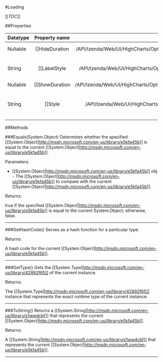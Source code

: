 #Loading

[[_TOC_]]

##Properties

|Datatype|Property name|Property description|Default Value|
|:-------|:----------:|:-----------------:|:-----------:|
|Nullable|[[HideDuration|/API/Izenda/Web/UI/HighCharts/Options/CodeSamples/Izenda_Web_UI_HighCharts_Options_Loading_HideDuration]]| The duration in milliseconds of the fade out effect. Default: 100 |null|
|String|[[LabelStyle|/API/Izenda/Web/UI/HighCharts/Options/CodeSamples/Izenda_Web_UI_HighCharts_Options_Loading_LabelStyle]]| CSS styles for the loading label <code>span</code>. Defaults to:<pre>labelStyle: { fontWeight: 'bold', position: 'relative', top: '1em'}</pre>|null|
|Nullable|[[ShowDuration|/API/Izenda/Web/UI/HighCharts/Options/CodeSamples/Izenda_Web_UI_HighCharts_Options_Loading_ShowDuration]]| The duration in milliseconds of the fade in effect. Default: 100 |null|
|String|[[Style|/API/Izenda/Web/UI/HighCharts/Options/CodeSamples/Izenda_Web_UI_HighCharts_Options_Loading_Style]]| CSS styles for the loading screen that covers the plot area. Defaults to:<pre>style: { position: 'absolute', backgroundColor: 'white', opacity: 0.5, textAlign: 'center'}</pre>|null|


##Methods

###Equals(System.Object)
Determines whether the specified [[System.Object|http://msdn.microsoft.com/en-us/library/e5kfa45b]] is equal to the current [[System.Object|http://msdn.microsoft.com/en-us/library/e5kfa45b]].

Parameters: 

* [[System.Object|http://msdn.microsoft.com/en-us/library/e5kfa45b]] obj  - The [[System.Object|http://msdn.microsoft.com/en-us/library/e5kfa45b]] to compare with the current [[System.Object|http://msdn.microsoft.com/en-us/library/e5kfa45b]].





Returns:

true if the specified [[System.Object|http://msdn.microsoft.com/en-us/library/e5kfa45b]] is equal to the current System.Object; otherwise, false.


---


###GetHashCode()
 Serves as a hash function for a particular type.  





Returns:

A hash code for the current [[System.Object|http://msdn.microsoft.com/en-us/library/e5kfa45b]].


---


###GetType()
Gets the [[System.Type|http://msdn.microsoft.com/en-us/library/42892f65]] of the current instance.





Returns:

The [[System.Type|http://msdn.microsoft.com/en-us/library/42892f65]] instance that represents the exact runtime type of the current instance.


---


###ToString()
Returns a [[System.String|http://msdn.microsoft.com/en-us/library/s1wwdcbf]] that represents the current [[System.Object|http://msdn.microsoft.com/en-us/library/e5kfa45b]].





Returns:

A [[System.String|http://msdn.microsoft.com/en-us/library/s1wwdcbf]] that represents the current [[System.Object|http://msdn.microsoft.com/en-us/library/e5kfa45b]].


---


